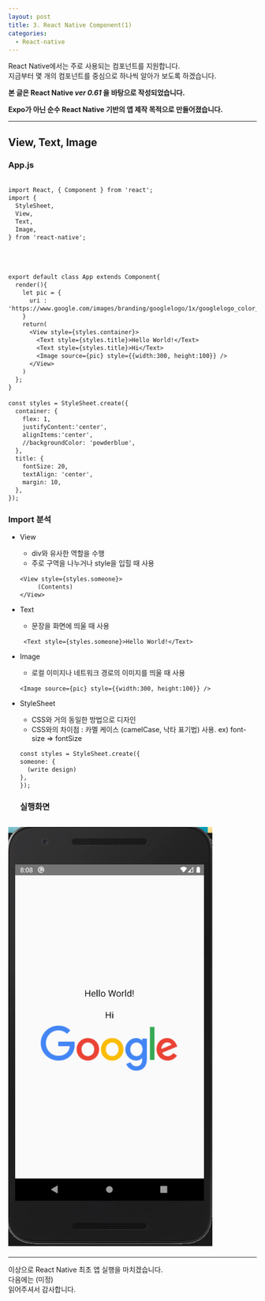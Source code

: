 ```yaml
---
layout: post
title: 3. React Native Component(1)
categories:
  - React-native
---
```


React Native에서는 주로 사용되는 컴포넌트를 지원합니다.  
지금부터 몇 개의 컴포넌트를 중심으로 하나씩 알아가 보도록 하겠습니다.  

**본 글은 React Native _ver 0.61_ 을 바탕으로 작성되었습니다.**  

**Expo가 아닌 순수 React Native 기반의 앱 제작 목적으로 만들어졌습니다.**

---
## View, Text, Image  

### App.js
```

import React, { Component } from 'react';
import {
  StyleSheet,
  View,
  Text,
  Image,
} from 'react-native';




export default class App extends Component{
  render(){
    let pic = {
      uri : 'https://www.google.com/images/branding/googlelogo/1x/googlelogo_color_272x92dp.png'
    }
    return(
      <View style={styles.container}>
        <Text style={styles.title}>Hello World!</Text>  
        <Text style={styles.title}>Hi</Text>
        <Image source={pic} style={{width:300, height:100}} />
      </View>
    )
  };
}

const styles = StyleSheet.create({
  container: {
    flex: 1,
    justifyContent:'center',
    alignItems:'center',
    //backgroundColor: 'powderblue',
  },
  title: {
    fontSize: 20,
    textAlign: 'center',
    margin: 10,
  },
});

```
### Import 분석  
- View
  - div와 유사한 역할을 수행
  - 주로 구역을 나누거나 style을 입힐 때 사용  
  ```
  <View style={styles.someone}>
       (Contents)
  </View>
  ```
- Text
  - 문장을 화면에 띄울 때 사용  
  ```
   <Text style={styles.someone}>Hello World!</Text> 
  ```
- Image
  - 로컬 이미지나 네트워크 경로의 이미지를 띄울 때 사용  
  ```
  <Image source={pic} style={{width:300, height:100}} />
  ```
- StyleSheet
  - CSS와 거의 동일한 방법으로 디자인
  - CSS와의 차이점 : 카멜 케이스 (camelCase, 낙타 표기법) 사용. 
    ex) font-size => fontSize  
  ```
  const styles = StyleSheet.create({
  someone: {
    (write design)
  },
  });
  ```

  ### 실행화면
![React_Native_ViewTextImage](/assets/images/React_native/Component/ViewTextImage.PNG) 
---


---
이상으로 React Native 최초 앱 실행을 마치겠습니다.  
다음에는 (미정)  
읽어주셔서 감사합니다.
